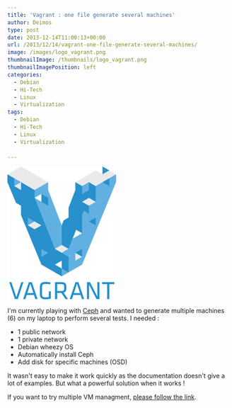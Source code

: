 ```yaml
---
title: 'Vagrant : one file generate several machines'
author: Deimos
type: post
date: 2013-12-14T11:00:13+00:00
url: /2013/12/14/vagrant-one-file-generate-several-machines/
image: /images/logo_vagrant.png
thumbnailImage: /thumbnails/logo_vagrant.png
thumbnailImagePosition: left
categories:
  - Debian
  - Hi-Tech
  - Linux
  - Virtualization
tags:
  - Debian
  - Hi-Tech
  - Linux
  - Virtualization

---
```

![Vagrant-logo](/images/logo_vagrant.png)

I'm currently playing with [Ceph][1] and wanted to generate multiple machines (6) on my laptop to perform several tests. I needed :

  * 1 public network
  * 1 private network
  * Debian wheezy OS
  * Automatically install Ceph
  * Add disk for specific machines (OSD)

It wasn't easy to make it work quickly as the documentation doesn't give a lot of examples. But what a powerful solution when it works !

If you want to try multiple VM managment, [please follow the link](https://wiki.deimos.fr/Vagrant_:_quickly_deploy_virtual_machines#Example).

 [1]: http://ceph.com/ "Ceph"